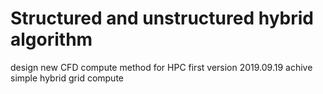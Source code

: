 # Structured and unstructured hybrid algorithm
 design new CFD compute method for HPC
 first version 2019.09.19
 achive simple hybrid grid compute